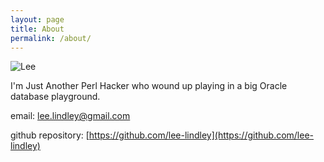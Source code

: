 ```yaml
---
layout: page
title: About
permalink: /about/
---
```


![Lee](https://avatars.githubusercontent.com/u/87572140?s=400&u=11c6d14180f68d9b61b197eb4cc197a8a9f9b32a&v=4)

I'm Just Another Perl Hacker who wound up playing in a big Oracle database playground.

email: [lee.lindley@gmail.com](mailto:lee.lindley@gmail.com)

github repository: [https://github.com/lee-lindley](https://github.com/lee-lindley)
